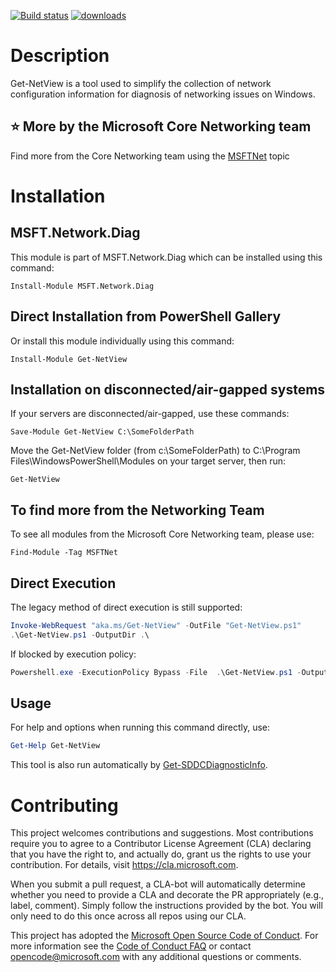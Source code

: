 [![Build status](https://ci.appveyor.com/api/projects/status/rkdclcowkjlh5uu3?svg=true)](https://ci.appveyor.com/project/MSFTCoreNet/get-netview)
[![downloads](https://img.shields.io/powershellgallery/dt/Get-NetView.svg?label=downloads)](https://www.powershellgallery.com/packages/Get-NetView)

# Description

Get-NetView is a tool used to simplify the collection of network configuration information for diagnosis of networking issues on Windows.

## :star: More by the Microsoft Core Networking team

Find more from the Core Networking team using the [MSFTNet](https://github.com/topics/msftnet) topic

# Installation

## MSFT.Network.Diag

This module is part of MSFT.Network.Diag which can be installed using this command:

```Install-Module MSFT.Network.Diag```

## Direct Installation from PowerShell Gallery

Or install this module individually using this command:

```Install-Module Get-NetView```

## Installation on disconnected/air-gapped systems

If your servers are disconnected/air-gapped, use these commands:

```Save-Module Get-NetView C:\SomeFolderPath```

Move the Get-NetView folder (from c:\SomeFolderPath) to C:\Program Files\WindowsPowerShell\Modules on your target server, then run:

```Get-NetView```

## To find more from the Networking Team

To see all modules from the Microsoft Core Networking team, please use:

```Find-Module -Tag MSFTNet```

## Direct Execution
The legacy method of direct execution is still supported:
```PowerShell
Invoke-WebRequest "aka.ms/Get-NetView" -OutFile "Get-NetView.ps1"
.\Get-NetView.ps1 -OutputDir .\
```
If blocked by execution policy:
```PowerShell
Powershell.exe -ExecutionPolicy Bypass -File  .\Get-NetView.ps1 -OutputDir .\
```

## Usage

For help and options when running this command directly, use:
```PowerShell
Get-Help Get-NetView
```

This tool is also run automatically by [Get-SDDCDiagnosticInfo](https://github.com/PowerShell/PrivateCloud.DiagnosticInfo).

# Contributing

This project welcomes contributions and suggestions.  Most contributions require you to agree to a
Contributor License Agreement (CLA) declaring that you have the right to, and actually do, grant us
the rights to use your contribution. For details, visit https://cla.microsoft.com.

When you submit a pull request, a CLA-bot will automatically determine whether you need to provide
a CLA and decorate the PR appropriately (e.g., label, comment). Simply follow the instructions
provided by the bot. You will only need to do this once across all repos using our CLA.

This project has adopted the [Microsoft Open Source Code of Conduct](https://opensource.microsoft.com/codeofconduct/).
For more information see the [Code of Conduct FAQ](https://opensource.microsoft.com/codeofconduct/faq/) or
contact [opencode@microsoft.com](mailto:opencode@microsoft.com) with any additional questions or comments.
